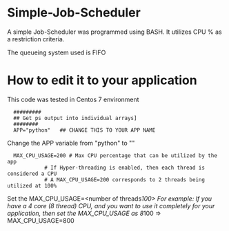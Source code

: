 # Simple-Job-Scheduler

A simple Job-Scheduler was programmed using BASH. It utilizes CPU % as a restriction criteria. 

The queueing system used is FIFO

# How to edit it to your application
This code was tested in Centos 7 environment

```
  #########
  ## Get ps output into individual arrays]
  ########
  APP="python"   ## CHANGE THIS TO YOUR APP NAME
```
Change the APP variable from "python" to "_<your app name>_"
  
```
  MAX_CPU_USAGE=200	# Max CPU percentage that can be utilized by the app
			# If Hyper-threading is enabled, then each thread is considered a CPU
			# A MAX_CPU_USAGE=200 corresponds to 2 threads being utilized at 100% 
```
Set the MAX_CPU_USAGE=<number of threads*100>
  _For example_: If you have a 4 core (8 thread) CPU, and you want to use it completely for your application, then set the MAX_CPU_USAGE as 8*100 =>  MAX_CPU_USAGE=800
